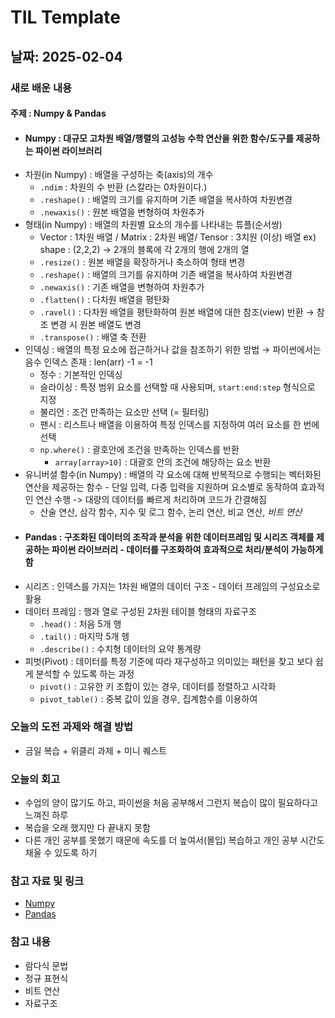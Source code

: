 # TIL Template

## 날짜: 2025-02-04

### 새로 배운 내용
#### 주제 : Numpy & Pandas
- #### Numpy : 대규모 고차원 배열/행렬의 고성능 수학 연산을 위한 함수/도구를 제공하는 파이썬 라이브러리
- 차원(in Numpy) : 배열을 구성하는 축(axis)의 개수
  - `.ndim` : 차원의 수 반환 (스칼라는 0차원이다.)
  - `.reshape()` : 배열의 크기를 유지하며 기존 배열을 복사하여 차원변경
  - `.newaxis()` : 원본 배열을 변형하여 차원추가
- 형태(in Numpy) : 배열의 차원별 요소의 개수를 나타내는 튜플(순서쌍)
  - Vector : 1차원 배열 / Matrix : 2차원 배열/ Tensor : 3치원 (이상) 배열 ex) shape : (2,2,2) → 2개의 블록에 각 2개의 행에 2개의 열
  - `.resize()` : 원본 배열을 확장하거나 축소하여 형태 변경
  - `.reshape()` : 배열의 크기를 유지하며 기존 배열을 복사하여 차원변경
  - `.newaxis()` : 기존 배열을 변형하여 차원추가
  - `.flatten()` : 다차원 배열을 평탄화
  - `.ravel()` : 다차원 배열을 평탄화하여 원본 배열에 대한 참조(view) 반환 → 참조 변경 시 원본 배열도 변경
  - `.transpose()` : 배열 축 전환
- 인덱싱 : 배열의 특정 요소에 접근하거나 값을 참조하기 위한 방법
   → 파이썬에서는 음수 인덱스 존재 : len(arr) -1 = -1
  - 정수 : 기본적인 인덱싱
  - 슬라이싱 : 특정 범위 요소를 선택할 때 사용되며, `start:end:step` 형식으로 지정
  - 불리언 : 조건 만족하는 요소만 선택 (= 필터링)
  - 팬시 : 리스트나 배열을 이용하여 특정 인덱스를 지정하여 여러 요소를 한 번에 선택
  - `np.where()` : 괄호안에 조건을 만족하는 인덱스를 반환
    -  `array[array>10]` : 대괄호 안의 조건에 해당하는 요소 반환
- 유니버셜 함수(in Numpy) : 배열의 각 요소에 대해 반복적으로 수행되는 벡터화된 연산을 제공하는 함수 - 단일 입력, 다중 입력을 지원하며 요소별로 동작하여 효과적인 연산 수행 -> 대량의 데이터를 빠르게 처리하며 코드가 간결해짐
  - 산술 연산, 삼각 함수, 지수 및 로그 함수, 논리 연산, 비교 연산, _비트 연산_
- #### Pandas : 구조화된 데이터의 조작과 분석을 위한 데이터프레임 및 시리즈 객체를 제공하는 파이썬 라이브러리 - 데이터를 구조화하여 효과적으로 처리/분석이 가능하게 함
- 시리즈 : 인덱스를 가지는 1차원 배열의 데이터 구조 - 데이터 프레임의 구성요소로 활용
- 데이터 프레임 : 행과 열로 구성된 2차원 테이블 형태의 자료구조
  - `.head()` : 처음 5개 행
  - `.tail()` : 마지막 5개 헹
  - `.describe()` : 수치형 데이터의 요약 통계량
- 피벗(Pivot) : 데이터를 특정 기준에 따라 재구성하고 의미있는 패턴을 찾고 보다 쉽게 분석할 수 있도록 하는 과정
  - `pivot()` : 고유한 키 조합이 있는 경우, 데이터를 정렬하고 시각화
  - `pivot_table()` : 중복 값이 있을 경우, 집계함수를 이용하여

### 오늘의 도전 과제와 해결 방법
- 금일 복습 + 위클리 과제 + 미니 퀘스트 

### 오늘의 회고
- 수업의 양이 많기도 하고, 파이썬을 처음 공부해서 그런지 복습이 많이 필요하다고 느껴진 하루
- 복습을 오래 했지만 다 끝내지 못함
- 다른 개인 공부를 못했기 때문에 속도를 더 높여서(몰입) 복습하고 개인 공부 시간도 채울 수 있도록 하기

### 참고 자료 및 링크
- [Numpy](https://numpy.org/)
- [Pandas](https://pandas.pydata.org/)


### 참고 내용
- 람다식 문법
- 정규 표현식
- 비트 연산
- 자료구조

